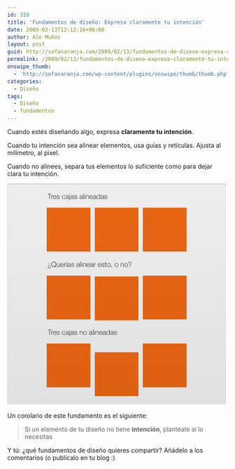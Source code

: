 ```yaml
---
id: 310
title: 'Fundamentos de diseño: Expresa claramente tu intención'
date: 2009-02-13T12:12:16+00:00
author: Ale Muñoz
layout: post
guid: http://sofanaranja.com/2009/02/13/fundamentos-de-diseno-expresa-claramente-tu-intencion/
permalink: /2009/02/13/fundamentos-de-diseno-expresa-claramente-tu-intencion/
onswipe_thumb:
  - 'http://sofanaranja.com/wp-content/plugins/onswipe/thumb/thumb.php?src=/images/2009/02/fd-alineacion.png&amp;w=600&amp;h=800&amp;zc=1&amp;q=75&amp;f=0'
categories:
  - Diseño
tags:
  - Diseño
  - fundamentos
---
```

Cuando estés diseñando algo, expresa **claramente tu intención**.

Cuando tu intención sea alinear elementos, usa guías y retículas. Ajusta al milímetro, al pixel.

Cuando no alinees, separa tus elementos lo suficiente como para dejar clara tu intención.

![fd_alineacion](/images/2009/02/fd-alineacion.png)

Un corolario de este fundamento es el siguiente:

> Si un elemento de tu diseño no tiene **intención**, plantéate si lo necesitas

Y tú: ¿qué fundamentos de diseño quieres compartir? Añádelo a los comentarios (o publícalo en tu blog :)